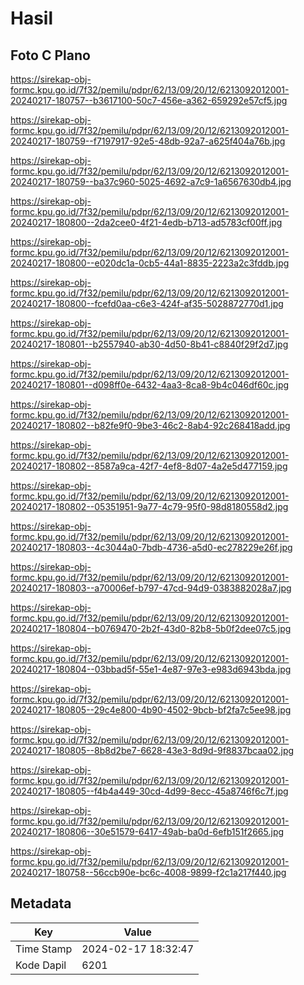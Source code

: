 # Hasil

## Foto C Plano

https://sirekap-obj-formc.kpu.go.id/7f32/pemilu/pdpr/62/13/09/20/12/6213092012001-20240217-180757--b3617100-50c7-456e-a362-659292e57cf5.jpg

https://sirekap-obj-formc.kpu.go.id/7f32/pemilu/pdpr/62/13/09/20/12/6213092012001-20240217-180759--f7197917-92e5-48db-92a7-a625f404a76b.jpg

https://sirekap-obj-formc.kpu.go.id/7f32/pemilu/pdpr/62/13/09/20/12/6213092012001-20240217-180759--ba37c960-5025-4692-a7c9-1a6567630db4.jpg

https://sirekap-obj-formc.kpu.go.id/7f32/pemilu/pdpr/62/13/09/20/12/6213092012001-20240217-180800--2da2cee0-4f21-4edb-b713-ad5783cf00ff.jpg

https://sirekap-obj-formc.kpu.go.id/7f32/pemilu/pdpr/62/13/09/20/12/6213092012001-20240217-180800--e020dc1a-0cb5-44a1-8835-2223a2c3fddb.jpg

https://sirekap-obj-formc.kpu.go.id/7f32/pemilu/pdpr/62/13/09/20/12/6213092012001-20240217-180800--fcefd0aa-c6e3-424f-af35-5028872770d1.jpg

https://sirekap-obj-formc.kpu.go.id/7f32/pemilu/pdpr/62/13/09/20/12/6213092012001-20240217-180801--b2557940-ab30-4d50-8b41-c8840f29f2d7.jpg

https://sirekap-obj-formc.kpu.go.id/7f32/pemilu/pdpr/62/13/09/20/12/6213092012001-20240217-180801--d098ff0e-6432-4aa3-8ca8-9b4c046df60c.jpg

https://sirekap-obj-formc.kpu.go.id/7f32/pemilu/pdpr/62/13/09/20/12/6213092012001-20240217-180802--b82fe9f0-9be3-46c2-8ab4-92c268418add.jpg

https://sirekap-obj-formc.kpu.go.id/7f32/pemilu/pdpr/62/13/09/20/12/6213092012001-20240217-180802--8587a9ca-42f7-4ef8-8d07-4a2e5d477159.jpg

https://sirekap-obj-formc.kpu.go.id/7f32/pemilu/pdpr/62/13/09/20/12/6213092012001-20240217-180802--05351951-9a77-4c79-95f0-98d8180558d2.jpg

https://sirekap-obj-formc.kpu.go.id/7f32/pemilu/pdpr/62/13/09/20/12/6213092012001-20240217-180803--4c3044a0-7bdb-4736-a5d0-ec278229e26f.jpg

https://sirekap-obj-formc.kpu.go.id/7f32/pemilu/pdpr/62/13/09/20/12/6213092012001-20240217-180803--a70006ef-b797-47cd-94d9-0383882028a7.jpg

https://sirekap-obj-formc.kpu.go.id/7f32/pemilu/pdpr/62/13/09/20/12/6213092012001-20240217-180804--b0769470-2b2f-43d0-82b8-5b0f2dee07c5.jpg

https://sirekap-obj-formc.kpu.go.id/7f32/pemilu/pdpr/62/13/09/20/12/6213092012001-20240217-180804--03bbad5f-55e1-4e87-97e3-e983d6943bda.jpg

https://sirekap-obj-formc.kpu.go.id/7f32/pemilu/pdpr/62/13/09/20/12/6213092012001-20240217-180805--29c4e800-4b90-4502-9bcb-bf2fa7c5ee98.jpg

https://sirekap-obj-formc.kpu.go.id/7f32/pemilu/pdpr/62/13/09/20/12/6213092012001-20240217-180805--8b8d2be7-6628-43e3-8d9d-9f8837bcaa02.jpg

https://sirekap-obj-formc.kpu.go.id/7f32/pemilu/pdpr/62/13/09/20/12/6213092012001-20240217-180805--f4b4a449-30cd-4d99-8ecc-45a8746f6c7f.jpg

https://sirekap-obj-formc.kpu.go.id/7f32/pemilu/pdpr/62/13/09/20/12/6213092012001-20240217-180806--30e51579-6417-49ab-ba0d-6efb151f2665.jpg

https://sirekap-obj-formc.kpu.go.id/7f32/pemilu/pdpr/62/13/09/20/12/6213092012001-20240217-180758--56ccb90e-bc6c-4008-9899-f2c1a217f440.jpg


## Metadata

| Key        | Value               |
| ---------- | ------------------- |
| Time Stamp | 2024-02-17 18:32:47 |
| Kode Dapil | 6201                |



